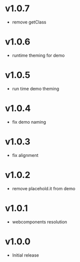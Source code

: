 v1.0.7
==================
* remove getClass

v1.0.6
==================
* runtime theming for demo

v1.0.5
==================
* run time demo theming

v1.0.4
==================
* fix demo naming

v1.0.3
==================
* fix alignment

v1.0.2
==================
* remove placehold.it from demo

v1.0.1
==================
* webcomponents resolution

v1.0.0
==================
* Initial release
